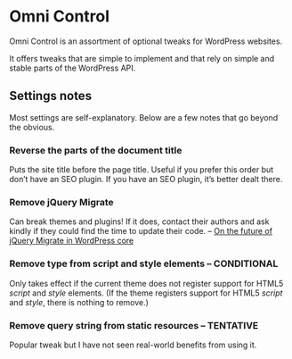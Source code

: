 
Omni Control
================================================================================

Omni Control is an assortment of optional tweaks for WordPress websites.

It offers tweaks that are simple to implement and that rely on simple and stable parts of the WordPress API.



Settings notes
--------------------------------------------------------------------------------

Most settings are self-explanatory. Below are a few notes that go beyond the obvious.

### Reverse the parts of the document title

Puts the site title before the page title. Useful if you prefer this order but don’t have an SEO plugin. If you have an SEO plugin, it’s better dealt there.

### Remove jQuery Migrate

Can break themes and plugins! If it does, contact their authors and ask kindly if they could find the time to update their code. – [On the future of jQuery Migrate in WordPress core](https://make.wordpress.org/core/2020/06/29/updating-jquery-version-shipped-with-wordpress/)

### Remove type from script and style elements – CONDITIONAL

Only takes effect if the current theme does not register support for HTML5 *script* and *style* elements. (If the theme registers support for HTML5 *script* and *style*, there is nothing to remove.)

###  Remove query string from static resources – TENTATIVE

Popular tweak but I have not seen real-world benefits from using it.